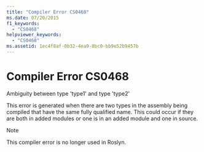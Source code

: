 ```yaml
---
title: "Compiler Error CS0468"
ms.date: 07/20/2015
f1_keywords:
  - "CS0468"
helpviewer_keywords:
  - "CS0468"
ms.assetid: 1ec4f8af-0b32-4ea9-8bc0-bb9e52b9457b
---
```

# Compiler Error CS0468

Ambiguity between type 'type1' and type 'type2'

 This error is generated when there are two types in the assembly being compiled that have the same fully qualified name. This could occur if they are both in added modules or one is in an added module and one in source.
 
> [!NOTE]
> This compiler error is no longer used in Roslyn.
